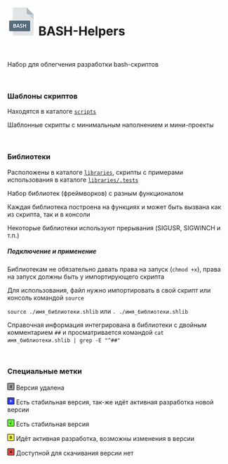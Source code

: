 # <img src="/.img/icon_bash.png"/> BASH-Helpers

<br />

Набор для облегчения разработки bash-скриптов

<br />

### Шаблоны скриптов

Находятся в каталоге [`scripts`](https://github.com/vitalyprohorenko/bash-helpers/tree/master/scripts)

Шаблонные скрипты с минимальным наполнением и мини-проекты

<br />

### Библиотеки

Расположены в каталоге [`libraries`](https://github.com/vitalyprohorenko/bash-helpers/tree/master/libraries), скрипты с примерами использования в каталоге [`libraries/.tests`](https://github.com/vitalyprohorenko/bash-helpers/tree/master/libraries/.tests)

Набор библиотек (фреймворков) с разным функционалом

Каждая библиотека построена на функциях и может быть вызвана как из скрипта, так и в консоли

Некоторые библиотеки используют прерывания (SIGUSR, SIGWINCH и т.п.)

##### Подключение и применение

Библиотекам не обязательно давать права на запуск (`chmod +x`), права на запуск должны быть у импортирующего скрипта

Для использования, файл нужно импортировать в свой скрипт или консоль командой `source`

`source ./имя_библиотеки.shlib` или `. ./имя_библиотеки.shlib`

Справочная информация интегрирована в библиотеки с двойным комментарием `##` и просматривается командой `cat имя_библиотеки.shlib | grep -E "^##"`

<br />

### Специальные метки

<img src="/.img/icon_gr.png"/> Версия удалена

<img src="/.img/icon_b.png"/> Есть стабильная версия, так-же идёт активная разработка новой версии

<img src="/.img/icon_g.png"/> Есть стабильная версия

<img src="/.img/icon_y.png"/> Идёт активная разработка, возможны изменения в версии

<img src="/.img/icon_r.png"/> Доступной для скачивания версии нет

